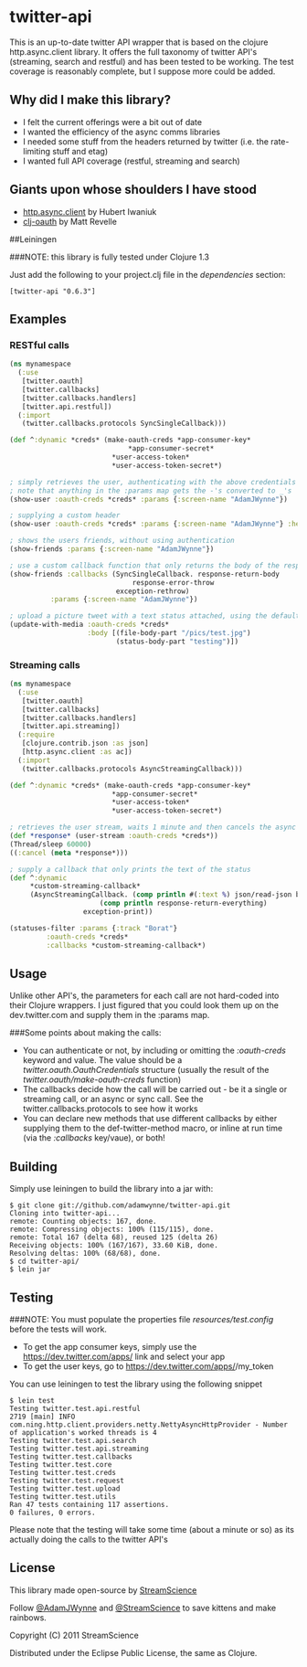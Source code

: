# twitter-api

This is an up-to-date twitter API wrapper that is based on the clojure http.async.client library. It offers the full taxonomy of twitter API's (streaming, search and restful) and has been tested to be working. The test coverage is reasonably complete, but I suppose more could be added.

## Why did I make this library?
* I felt the current offerings were a bit out of date
* I wanted the efficiency of the async comms libraries
* I needed some stuff from the headers returned by twitter (i.e. the rate-limiting stuff and etag)
* I wanted full API coverage (restful, streaming and search)

## Giants upon whose shoulders I have stood

* [http.async.client](https://github.com/neotyk/http.async.client) by Hubert Iwaniuk
* [clj-oauth](https://github.com/mattrepl/clj-oauth) by Matt Revelle

##Leiningen

###NOTE: this library is fully tested under Clojure 1.3

Just add the following to your project.clj file in the _dependencies_ section:

```
[twitter-api "0.6.3"]
```

## Examples

### RESTful calls

```clojure
(ns mynamespace
  (:use
   [twitter.oauth]
   [twitter.callbacks]
   [twitter.callbacks.handlers]
   [twitter.api.restful])
  (:import
   (twitter.callbacks.protocols SyncSingleCallback)))

(def ^:dynamic *creds* (make-oauth-creds *app-consumer-key*
     			       		 *app-consumer-secret*
			       		 *user-access-token*
			       		 *user-access-token-secret*)

; simply retrieves the user, authenticating with the above credentials
; note that anything in the :params map gets the -'s converted to _'s
(show-user :oauth-creds *creds* :params {:screen-name "AdamJWynne"})

; supplying a custom header
(show-user :oauth-creds *creds* :params {:screen-name "AdamJWynne"} :headers {:x-blah-blah "value"})

; shows the users friends, without using authentication
(show-friends :params {:screen-name "AdamJWynne"})

; use a custom callback function that only returns the body of the response
(show-friends :callbacks (SyncSingleCallback. response-return-body 
	      		 		      response-error-throw
					      exception-rethrow)
	      :params {:screen-name "AdamJWynne"})

; upload a picture tweet with a text status attached, using the default sync-single callback
(update-with-media :oauth-creds *creds*
                   :body [(file-body-part "/pics/test.jpg")
                          (status-body-part "testing")])

```

### Streaming calls

```clojure
(ns mynamespace
  (:use
   [twitter.oauth]
   [twitter.callbacks]
   [twitter.callbacks.handlers]
   [twitter.api.streaming])
  (:require
   [clojure.contrib.json :as json]
   [http.async.client :as ac])
  (:import
   (twitter.callbacks.protocols AsyncStreamingCallback)))

(def ^:dynamic *creds* (make-oauth-creds *app-consumer-key*
			       		 *app-consumer-secret*
			       		 *user-access-token*
			       		 *user-access-token-secret*)

; retrieves the user stream, waits 1 minute and then cancels the async call
(def *response* (user-stream :oauth-creds *creds*))
(Thread/sleep 60000)
((:cancel (meta *response*)))

; supply a callback that only prints the text of the status
(def ^:dynamic 
     *custom-streaming-callback* 
     (AsyncStreamingCallback. (comp println #(:text %) json/read-json bodypart-print) 
     		 	      (comp println response-return-everything)
			      exception-print))

(statuses-filter :params {:track "Borat"}
		 :oauth-creds *creds*
		 :callbacks *custom-streaming-callback*)

```

## Usage

Unlike other API's, the parameters for each call are not hard-coded into their Clojure wrappers. I just figured that you could look them up on the dev.twitter.com and supply them in the :params map.

###Some points about making the calls:

* You can authenticate or not, by including or omitting the _:oauth-creds_ keyword and value. The value should be a _twitter.oauth.OauthCredentials_ structure (usually the result of the _twitter.oauth/make-oauth-creds_ function)
* The callbacks decide how the call will be carried out - be it a single or streaming call, or an async or sync call. See the twitter.callbacks.protocols to see how it works
* You can declare new methods that use different callbacks by either supplying them to the def-twitter-method macro, or inline at run time (via the _:callbacks_ key/vaue), or both!

## Building

Simply use leiningen to build the library into a jar with:

```
$ git clone git://github.com/adamwynne/twitter-api.git
Cloning into twitter-api...
remote: Counting objects: 167, done.
remote: Compressing objects: 100% (115/115), done.
remote: Total 167 (delta 68), reused 125 (delta 26)
Receiving objects: 100% (167/167), 33.60 KiB, done.
Resolving deltas: 100% (68/68), done.
$ cd twitter-api/
$ lein jar
```

## Testing

###NOTE:
You must populate the properties file *resources/test.config* before the tests will work. 

* To get the app consumer keys, simply use the https://dev.twitter.com/apps/<app-id> link and select your app
* To get the user keys, go to https://dev.twitter.com/apps/<app-id>/my_token

You can use leiningen to test the library using the following snippet

```
$ lein test
Testing twitter.test.api.restful
2719 [main] INFO com.ning.http.client.providers.netty.NettyAsyncHttpProvider - Number of application's worked threads is 4
Testing twitter.test.api.search
Testing twitter.test.api.streaming
Testing twitter.test.callbacks
Testing twitter.test.core
Testing twitter.test.creds
Testing twitter.test.request
Testing twitter.test.upload
Testing twitter.test.utils
Ran 47 tests containing 117 assertions.
0 failures, 0 errors.
```

Please note that the testing will take some time (about a minute or so) as its actually doing the calls to the twitter API's

## License

This library made open-source by [StreamScience](http://streamscience.co)

Follow [@AdamJWynne](http://twitter.com/#!/adamjwynne) and [@StreamScience](http://twitter.com/#!/streamscience) to save kittens and make rainbows.

Copyright (C) 2011 StreamScience

Distributed under the Eclipse Public License, the same as Clojure.
